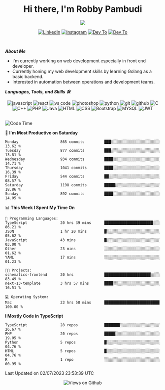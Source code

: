 <div align="center">
   <h1>Hi there, I'm Robby Pambudi </h1>

<img src="https://pronoun.cyou/x/y?subject=He&object=Him&height=20"> 
</div>

<p align='center'>
   <a href="https://www.linkedin.com/in/robbypambudi" target="_blank"><img src="https://img.shields.io/badge/LinkedIn-0077B5?style=for-the-badge&logo=linkedin&logoColor=white" alt="LinkedIn"></a>
   <a href="https://www.instagram.com/robbypambudi" target="_blank"><img src="https://img.shields.io/badge/Instagram-E4405F?style=for-the-badge&logo=instagram&logoColor=white" alt="Instagram"></a>
   <a href="https://dev.to/robbypambudi" target="_blank"><img src="https://img.shields.io/badge/dev.to-0A0A0A?style=for-the-badge&logo=dev.to&logoColor=white" alt="Dev To"></a>
   <a href="https://www.facebook.com/robbyulungpambudi" target="_blank"><img src="https://img.shields.io/badge/Facebook-1877F2?style=for-the-badge&logo=facebook&logoColor=white" alt="Dev To"></a>

</p> <p>
<br>
   
***About Me***
   
- I'm currently working on web development especially in front end developer.
- Currently honing my web development skills by learning Golang as a basic backend.
- Interested in automation between operations and development teams.
 
   
***Languages, Tools, and Skills 🛠***

   <div align="center">
   <img src="https://img.shields.io/badge/JavaScript-F7DF1E?style=for-the-badge&logo=javascript&logoColor=black" alt="javascript" />
      <img src="https://img.shields.io/badge/React-61DAFB?style=for-the-badge&logo=react&logoColor=black" alt="react" />
      <img src="https://img.shields.io/badge/vs%20code-007ACC?style=for-the-badge&logo=visual%20studio%20code&logoColor=white" alt="vs code" />
      <img src="https://img.shields.io/badge/adobe%20photoshop-31A8FF?style=for-the-badge&logo=adobe%20photoshop&logoColor=white" alt="photoshop" />
      <img src="https://img.shields.io/badge/python-3776AB?style=for-the-badge&logo=python&logoColor=white" alt="python" />
      <img src="https://img.shields.io/badge/Git-F05032?style=for-the-badge&logo=git&logoColor=white" alt="git" />
      <img src="https://img.shields.io/badge/GitHub-100000?style=for-the-badge&logo=github&logoColor=white" alt="github" />
      <img src="https://img.shields.io/badge/c-%2300599C.svg?style=for-the-badge&logo=c&logoColor=white" alt="C" />
      <img src="https://img.shields.io/badge/c++-%2300599C.svg?style=for-the-badge&logo=c%2B%2B&logoColor=white" alt="C++" />   
      <img src="https://img.shields.io/badge/PHP-777BB4?style=for-the-badge&logo=php&logoColor=white" alt="PHP" />
      <img src="https://img.shields.io/badge/Java-ED8B00?style=for-the-badge&logo=java&logoColor=white" alt="Java"/>
      <img src="https://img.shields.io/badge/HTML5-E34F26?style=for-the-badge&logo=html5&logoColor=white" alt="HTML" />
      <img src="https://img.shields.io/badge/CSS-239120?&style=for-the-badge&logo=css3&logoColor=white" alt ="CSS" />
      <img src="https://img.shields.io/badge/Bootstrap-563D7C?style=for-the-badge&logo=bootstrap&logoColor=white" alt="Bootstrap" />
      <img src="https://img.shields.io/badge/MySQL-00000F?style=for-the-badge&logo=mysql&logoColor=white" alt="MYSQL" />
      <img src="https://img.shields.io/badge/json%20web%20tokens-323330?style=for-the-badge&logo=json-web-tokens&logoColor=pink" alt="JWT" />
      
   </div><br>
   
<!--START_SECTION:waka-->
![Code Time](http://img.shields.io/badge/Code%20Time-846%20hrs%2018%20mins-blue)

📅 **I'm Most Productive on Saturday** 

```text
Monday                   865 commits         ███░░░░░░░░░░░░░░░░░░░░░░   13.62 % 
Tuesday                  877 commits         ███░░░░░░░░░░░░░░░░░░░░░░   13.81 % 
Wednesday                934 commits         ████░░░░░░░░░░░░░░░░░░░░░   14.71 % 
Thursday                 1041 commits        ████░░░░░░░░░░░░░░░░░░░░░   16.39 % 
Friday                   544 commits         ██░░░░░░░░░░░░░░░░░░░░░░░   08.57 % 
Saturday                 1198 commits        █████░░░░░░░░░░░░░░░░░░░░   18.86 % 
Sunday                   892 commits         ████░░░░░░░░░░░░░░░░░░░░░   14.05 % 
```


📊 **This Week I Spent My Time On** 

```text
💬 Programming Languages: 
TypeScript               20 hrs 39 mins      ██████████████████████░░░   86.21 % 
JSON                     1 hr 20 mins        █░░░░░░░░░░░░░░░░░░░░░░░░   05.62 % 
JavaScript               43 mins             █░░░░░░░░░░░░░░░░░░░░░░░░   03.00 % 
Other                    23 mins             ░░░░░░░░░░░░░░░░░░░░░░░░░   01.62 % 
YAML                     17 mins             ░░░░░░░░░░░░░░░░░░░░░░░░░   01.23 % 

🐱‍💻 Projects: 
schematics-frontend      20 hrs              █████████████████████░░░░   83.49 % 
next-13-template         3 hrs 57 mins       ████░░░░░░░░░░░░░░░░░░░░░   16.51 % 

💻 Operating System: 
Mac                      23 hrs 58 mins      █████████████████████████   100.00 % 
```

**I Mostly Code in TypeScript** 

```text
TypeScript               28 repos            ███████░░░░░░░░░░░░░░░░░░   26.67 % 
PHP                      20 repos            █████░░░░░░░░░░░░░░░░░░░░   19.05 % 
Python                   5 repos             █░░░░░░░░░░░░░░░░░░░░░░░░   04.76 % 
HTML                     5 repos             █░░░░░░░░░░░░░░░░░░░░░░░░   04.76 % 
R                        1 repo              ░░░░░░░░░░░░░░░░░░░░░░░░░   00.95 % 
```




 Last Updated on 02/07/2023 23:53:39 UTC
<!--END_SECTION:waka-->

<div align="center">
<img src="https://komarev.com/ghpvc/?username=robbypambudi&color=green" alt="Views on Github" />
</div>

